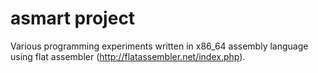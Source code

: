 # asmart project

Various programming experiments written in x86_64 assembly language using flat assembler (http://flatassembler.net/index.php).<br />
